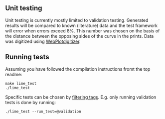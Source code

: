 ## Unit testing

Unit testing is currently mostly limited to validation testing. Generated results will be compared to known (literature) data and the test framework will error when errors exceed 8%. This number was chosen on the basis of the distance between the opposing sides of the curve in the prints. Data was digitized using [WebPlotdigitizer](https://apps.automeris.io/wpd/).

## Running tests

Assuming you have followed the compilation instructions fromt the top readme:

```
make lime_test
./lime_test
```

Specific tests can be chosen by [filtering tags](https://www.boost.org/doc/libs/1_64_0/libs/test/doc/html/boost_test/runtime_config/test_unit_filtering.html). E.g. only running validation tests is done by running:

```
./lime_test --run_test=@validation
```